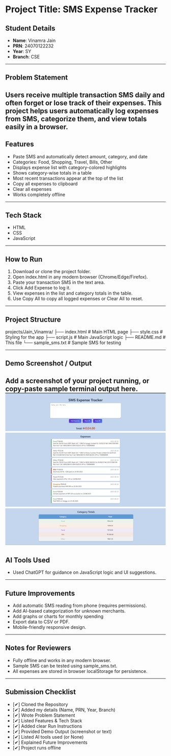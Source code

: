 # Project Title: SMS Expense Tracker

## Student Details
- **Name**: Vinamra Jain  
- **PRN**: 24070122232  
- **Year**: SY  
- **Branch**: CSE  

---

## Problem Statement
Users receive multiple transaction SMS daily and often forget or lose track of their expenses. This project helps users automatically log expenses from SMS, categorize them, and view totals easily in a browser.
---

## Features
- Paste SMS and automatically detect amount, category, and date
- Categories: Food, Shopping, Travel, Bills, Other
- Displays expense list with category-colored highlights
- Shows category-wise totals in a table
- Most recent transactions appear at the top of the list
- Copy all expenses to clipboard
- Clear all expenses
- Works completely offline

---

## Tech Stack
- HTML
- CSS
- JavaScript

---

## How to Run

1. Download or clone the project folder.
2. Open index.html in any modern browser (Chrome/Edge/Firefox).
3. Paste your transaction SMS in the text area.
4. Click Add Expense to log it.
5. View expenses in the list and category totals in the table.
6. Use Copy All to copy all logged expenses or Clear All to reset.

---

## Project Structure

projects/Jain_Vinamra/
├── index.html        # Main HTML page
├── style.css         # Styling for the app
├── script.js         # Main JavaScript logic
├── README.md         # This file
└── sample_sms.txt    # Sample SMS for testing

---

## Demo Screenshot / Output
Add a screenshot of your project running, or copy-paste sample terminal output here.
![Screenshot of text area to paste SMS](image.png)
![Screenshot of logged expenses](image-2.png)
![Screenshot of expenditure categories](image-1.png)
---

## AI Tools Used
- Used ChatGPT for guidance on JavaScript logic and UI suggestions.
---

## Future Improvements

- Add automatic SMS reading from phone (requires permissions).
- Add AI-based categorization for unknown merchants.
- Add graphs or charts for monthly spending
- Export data to CSV or PDF.
- Mobile-friendly responsive design.
---

## Notes for Reviewers
- Fully offline and works in any modern browser.
- Sample SMS can be tested using sample_sms.txt.
- All expenses are stored in browser localStorage for persistence.

---

## Submission Checklist 
- [✔] Cloned the Repository 
- [✔] Added my details (Name, PRN, Year, Branch)  
- [✔] Wrote Problem Statement  
- [✔] Listed Features & Tech Stack  
- [✔] Added clear Run Instructions  
- [✔] Provided Demo Output (screenshot or text)  
- [✔] Listed AI tools used (or None)  
- [✔] Explained Future Improvements  
- [✔] Project runs offline

